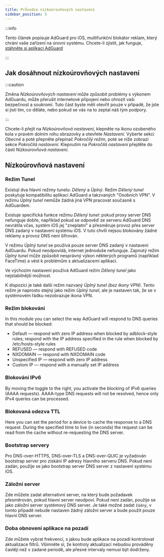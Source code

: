 ```yaml
---
title: Průvodce nízkoúrovňových nastavení
sidebar_position: 5
---
```


:::info

Tento článek popisuje AdGuard pro iOS, multifunkční blokátor reklam, který chrání vaše zařízení na úrovni systému. Chcete-li zjistit, jak funguje, [stáhněte si aplikaci AdGuard](https://agrd.io/download-kb-adblock)

:::

## Jak dosáhnout nízkoúrovňových nastavení

:::caution

Změna *Nízkoúrovňových nastavení* může způsobit problémy s výkonem AdGuardu, může přerušit internetové připojení nebo ohrozit vaši bezpečnost a soukromí. Tuto část byste měli otevřít pouze v případě, že jste si jisti tím, co děláte, nebo pokud se vás na to zeptal náš tým podpory.

:::

Chcete-li přejít na *Nízkoúrovňová nastavení*, klepněte na ikonu ozubeného kola v pravém dolním rohu obrazovky a otevřete *Nastavení*. Vyberte sekci *Obecné* a poté přepněte přepínač *Pokročilý režim*, poté se níže zobrazí sekce *Pokročilá nastavení*. Klepnutím na *Pokročilá nastavení* přejděte do části *Nízkoúrovňová nastavení*.

## Nízkoúrovňová nastavení

### Režim Tunel

Existují dva hlavní režimy tunelu: *Dělený* a *Úplný*. Režim *Dělený tunel* poskytuje kompatibilitu aplikací AdGuard a takzvaných "Osobních VPN". V režimu *Úplný tunel* nemůže žádná jiná VPN pracovat současně s AdGuardem.

Existuje specifická funkce režimu *Dělený tunel*: pokud proxy server DNS nefunguje dobře, například pokud se odpověď ze serveru AdGuard DNS nevrátila včas, systém iOS jej "zneplatní" a přesměruje provoz přes server DNS zadaný v nastavení systému iOS. V tuto chvíli nejsou blokovány žádné reklamy a provoz DNS není šifrován.

V režimu *Úplný tunel* se používá pouze server DNS zadaný v nastavení AdGuardu. Pokud neodpovídá, internet jednoduše nefunguje. Zapnutý režim *Úplný tunel* může způsobit nesprávný výkon některých programů (například FaceTime) a vést k problémům s aktualizacemi aplikací.

Ve výchozím nastavení používá AdGuard režim *Dělený tunel* jako nejstabilnější možnost.

K dispozici je také další režim nazvaný *Úplný tunel (bez ikony VPN)*. Tento režim je naprosto stejný jako režim *Úplný tunel*, ale je nastaven tak, že se v systémovém řádku nezobrazuje ikona VPN.

### Režim blokování

In this module you can select the way AdGuard will respond to DNS queries that should be blocked:

- Default — respond with zero IP address when blocked by adblock-style rules; respond with the IP address specified in the rule when blocked by /etc/hosts-style rules
- REFUSED — respond with REFUSED code
- NXDOMAIN — respond with NXDOMAIN code
- Unspecified IP — respond with zero IP address
- Custom IP — respond with a manually set IP address

### Blokování IPv6

By moving the toggle to the right, you activate the blocking of IPv6 queries (AAAA requests). AAAA-type DNS requests will not be resolved, hence only IPv4 queries can be processed.

### Blokovaná odezva TTL

Here you can set the period for a device to cache the response to a DNS request. During the specified time to live (in seconds) the request can be read from the cache without re-requesting the DNS server.

### Bootstrap servery

Pro DNS-over-HTTPS, DNS-over-TLS a DNS-over-QUIC je vyžadován bootstrap server pro získání IP adresy hlavního serveru DNS. Pokud není zadán, použije se jako bootstrap server DNS server z nastavení systému iOS.

### Záložní server

Zde můžete zadat alternativní server, na který bude požadavek přesměrován, pokud hlavní server neodpoví. Pokud není zadán, použije se jako záložní server systémový DNS server. Je také možné zadat `žádný`, v tomto případě nebude nastaven žádný záložní server a bude použit pouze hlavní DNS server.

### Doba obnovení aplikace na pozadí

Zde můžete vybrat frekvenci, s jakou bude aplikace na pozadí kontrolovat aktualizace filtrů. Všimněte si, že kontroly aktualizací nebudou prováděny častěji než v zadané periodě, ale přesné intervaly nemusí být dodrženy.
